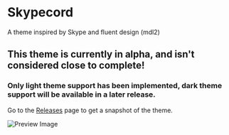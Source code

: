 # Skypecord
A theme inspired by Skype and fluent design (mdl2)

## **This theme is currently in alpha, and isn't considered close to complete!**
### Only light theme support has been implemented, dark theme support will be available in a later release.

Go to the [Releases](https://github.com/MasicoreLord/Skypecord/releases) page to get a snapshot of the theme.

![Preview Image](https://i.imgur.com/6e5yIEx.png)
